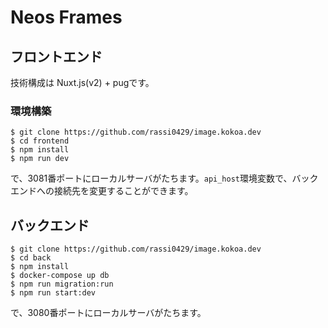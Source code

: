 # Neos Frames

## フロントエンド
技術構成は Nuxt.js(v2) + pugです。

### 環境構築
```shell
$ git clone https://github.com/rassi0429/image.kokoa.dev
$ cd frontend
$ npm install
$ npm run dev
```
で、3081番ポートにローカルサーバがたちます。`api_host`環境変数で、バックエンドへの接続先を変更することができます。



## バックエンド
```shell
$ git clone https://github.com/rassi0429/image.kokoa.dev
$ cd back
$ npm install
$ docker-compose up db
$ npm run migration:run
$ npm run start:dev
```
で、3080番ポートにローカルサーバがたちます。